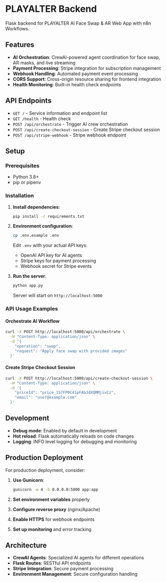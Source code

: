 # PLAYALTER Backend

Flask backend for PLAYALTER AI Face Swap & AR Web App with n8n Workflows.

## Features

- **AI Orchestration**: CrewAI-powered agent coordination for face swap, AR masks, and live streaming
- **Payment Processing**: Stripe integration for subscription management
- **Webhook Handling**: Automated payment event processing
- **CORS Support**: Cross-origin resource sharing for frontend integration
- **Health Monitoring**: Built-in health check endpoints

## API Endpoints

- `GET /` - Service information and endpoint list
- `GET /health` - Health check
- `POST /api/orchestrate` - Trigger AI crew orchestration
- `POST /api/create-checkout-session` - Create Stripe checkout session
- `POST /api/stripe-webhook` - Stripe webhook endpoint

## Setup

### Prerequisites

- Python 3.8+
- pip or pipenv

### Installation

1. **Install dependencies**:
   ```bash
   pip install -r requirements.txt
   ```

2. **Environment configuration**:
   ```bash
   cp .env.example .env
   ```
   
   Edit `.env` with your actual API keys:
   - OpenAI API key for AI agents
   - Stripe keys for payment processing
   - Webhook secret for Stripe events

3. **Run the server**:
   ```bash
   python app.py
   ```
   
   Server will start on `http://localhost:5000`

### API Usage Examples

#### Orchestrate AI Workflow
```bash
curl -X POST http://localhost:5000/api/orchestrate \
  -H "Content-Type: application/json" \
  -d '{
    "operation": "swap",
    "request": "Apply face swap with provided images"
  }'
```

#### Create Stripe Checkout Session
```bash
curl -X POST http://localhost:5000/api/create-checkout-session \
  -H "Content-Type: application/json" \
  -d '{
    "priceId": "price_1S7FP0C41pFAbJdXQMMjixCz",
    "email": "user@example.com"
  }'
```

## Development

- **Debug mode**: Enabled by default in development
- **Hot reload**: Flask automatically reloads on code changes
- **Logging**: INFO level logging for debugging and monitoring

## Production Deployment

For production deployment, consider:

1. **Use Gunicorn**:
   ```bash
   gunicorn -w 4 -b 0.0.0.0:5000 app:app
   ```

2. **Set environment variables** properly
3. **Configure reverse proxy** (nginx/Apache)
4. **Enable HTTPS** for webhook endpoints
5. **Set up monitoring** and error tracking

## Architecture

- **CrewAI Agents**: Specialized AI agents for different operations
- **Flask Routes**: RESTful API endpoints
- **Stripe Integration**: Secure payment processing
- **Environment Management**: Secure configuration handling
